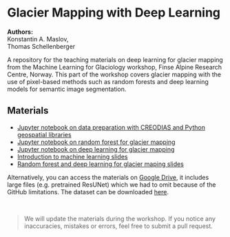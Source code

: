 # Glacier Mapping with Deep Learning

**Authors:** <br/>
Konstantin A. Maslov, <br/>
Thomas Schellenberger

A repository for the teaching materials on deep learning for glacier mapping from the Machine Learning for Glaciology workshop, Finse Alpine Research Centre, Norway. This part of the workshop covers glacier mapping with the use of pixel-based methods such as random forests and deep learning models for semantic image segmentation.

## Materials

- [Jupyter notebook on data preparation with CREODIAS and Python geospatial libraries](https://github.com/Machine-Learning-in-Glaciology-Workshop/Glacier-Mapping-with-Deep-Learning/blob/main/data_preprocessing.ipynb)
- [Jupyter notebook on random forest for glacier mapping](https://github.com/Machine-Learning-in-Glaciology-Workshop/Glacier-Mapping-with-Deep-Learning/blob/main/random_forest.ipynb)
- [Jupyter notebook on deep learning for glacier mapping](https://github.com/Machine-Learning-in-Glaciology-Workshop/Glacier-Mapping-with-Deep-Learning/blob/main/deep_learning.ipynb)
- [Introduction to machine learning slides](#)
- [Random forest and deep learning for glacier maping slides](https://github.com/Machine-Learning-in-Glaciology-Workshop/Glacier-Mapping-with-Deep-Learning/blob/main/Deep%20Learning%20for%20Glacier%20Mapping.pdf)

Alternatively, you can access the materials on [Google Drive](https://drive.google.com/file/d/1JqCdwDY1FccrwvEjAxkKTwrEY45wb19M/view?usp=share_link), it includes large files (e.g. pretrained ResUNet) which we had to omit because of the GitHub limitations. The dataset can be downloaded [here](https://drive.google.com/file/d/1eabr-gV0TXXHxdVR3bwpXeQHl-uMudt5/view?usp=sharing).

<br/>

> We will update the materials during the workshop. If you notice any inaccuracies, mistakes or errors, feel free to submit a pull request.
